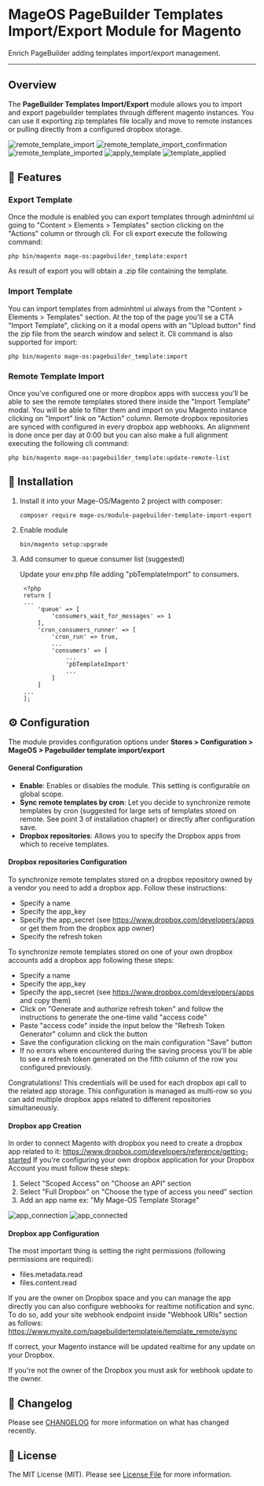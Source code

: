 # MageOS PageBuilder Templates Import/Export Module for Magento

Enrich PageBuilder adding templates import/export management.

---


## Overview

The **PageBuilder Templates Import/Export** module allows you to import and export pagebuilder templates through different magento instances.
You can use it exporting zip templates file locally and move to remote instances or pulling directly from a configured dropbox storage.

![remote_template_import](./doc/importremotetemplate_screenshot.png)
![remote_template_import_confirmation](./doc/importremotetemplate2_screenshot.png)
![remote_template_imported](./doc/importremotetemplate3_screenshot.png)
![apply_template](./doc/applytemplate_screenshot.png)
![template_applied](./doc/applytemplate2_screenshot.png)


## 🚀 Features

### Export Template

Once the module is enabled you can export templates through adminhtml ui going to "Content > Elements > Templates" section clicking on the "Actions" column or through cli.
For cli export execute the following command:
```
php bin/magento mage-os:pagebuilder_template:export
```
As result of export you will obtain a .zip file containing the template.


### Import Template

You can import templates from adminhtml ui always from the "Content > Elements > Templates" section.
At the top of the page you'll se a CTA "Import Template", clicking on it a modal opens with an "Upload button" find the zip file from the search window and select it.
Cli command is also supported for import:
```
php bin/magento mage-os:pagebuilder_template:import
```


### Remote Template Import

Once you've configured one or more dropbox apps with success you'll be able to see the remote templates stored there inside the "Import Template" modal.
You will be able to filter them and import on you Magento instance clicking on "Import" link on "Action" column. 
Remote dropbox repositories are synced with configured in every dropbox app webhooks.
An alignment is done once per day at 0:00 but you can also make a full alignment executing the following cli command:
```
php bin/magento mage-os:pagebuilder_template:update-remote-list
```

## 🔧 Installation

1. Install it into your Mage-OS/Magento 2 project with composer:
    ```
    composer require mage-os/module-pagebuilder-template-import-export
    ```

2. Enable module
    ```
    bin/magento setup:upgrade
    ```

3. Add consumer to queue consumer list (suggested)

   Update your env.php file adding "pbTemplateImport" to consumers. 
   ```
    <?php
    return [
    ...
        'queue' => [
            'consumers_wait_for_messages' => 1
        ],
        'cron_consumers_runner' => [
            'cron_run' => true,
            ...
            'consumers' => [
                ...
                'pbTemplateImport'
                ...
            ]
        ]
    ...
    ];
    ```


## ⚙️ Configuration

The module provides configuration options under **Stores > Configuration > MageOS > Pagebuilder template import/export**


#### General Configuration

- **Enable**: Enables or disables the module. This setting is configurable on global scope.
- **Sync remote templates by cron**:  Let you decide to synchronize remote templates by cron (suggested for large sets of templates stored on remote. See point 3 of installation chapter) or directly after configuration save.
- **Dropbox repositories**: Allows you to specify the Dropbox apps from which to receive templates.


#### Dropbox repositories Configuration

To synchronize remote templates stored on a dropbox repository owned by a vendor you need to add a dropbox app.
Follow these instructions:
- Specify a name
- Specify the app_key
- Specify the app_secret (see https://www.dropbox.com/developers/apps or get them from the dropbox app owner)
- Specify the refresh token 

To synchronize remote templates stored on one of your own dropbox accounts add a dropbox app following these steps:
- Specify a name
- Specify the app_key
- Specify the app_secret (see https://www.dropbox.com/developers/apps and copy them)
- Click on "Generate and authorize refresh token" and follow the instructions to generate the one-time valid "access code"
- Paste "access code" inside the input below the "Refresh Token Generator" column and click the button
- Save the configuration clicking on the main configuration "Save" button
- If no errors where encountered during the saving process you'll be able to see a refresh token generated on the fifth column of the row you configured previously.

Congratulations! This credentials will be used for each dropbox api call to the related app storage.
This configuration is managed as multi-row so you can add multiple dropbox apps related to different repositories simultaneously.


#### Dropbox app Creation

In order to connect Magento with dropbox you need to create a dropbox app related to it: https://www.dropbox.com/developers/reference/getting-started
If you're configuring your own dropbox application for your Dropbox Account you must follow these steps:
1) Select "Scoped Access" on "Choose an API" section
2) Select "Full Dropbox" on "Choose the type of access you need" section
3) Add an app name ex: "My Mage-OS Template Storage"

![app_connection](./doc/configuration_screenshot.png)
![app_connected](./doc/configuration2_screenshot.png)
 

#### Dropbox app Configuration

The most important thing is setting the right permissions (following permissions are required):
- files.metadata.read
- files.content.read

If you are the owner on Dropbox space and you can manage the app directly you can also configure webhooks for realtime notification and sync.
To do so, add your site webhook endpoint inside "Webhook URIs" section as follows:
https://www.mysite.com/pagebuildertemplateie/template_remote/sync

If correct, your Magento instance will be updated realtime for any update on your Dropbox.

If you're not the owner of the Dropbox you must ask for webhook update to the owner.


## 🤝 Changelog

Please see [CHANGELOG](CHANGELOG.md) for more information on what has changed recently.


## 📄 License

The MIT License (MIT). Please see [License File](LICENSE) for more information.
